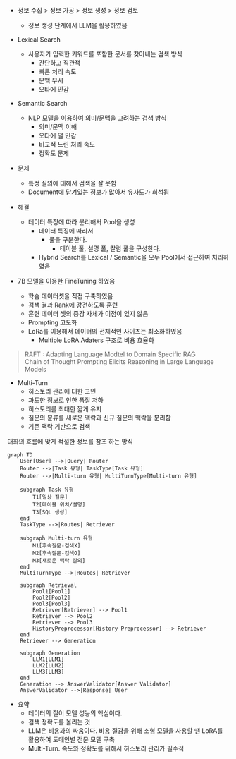 
- 정보 수집 > 정보 가공 > 정보 생성 > 정보 검토 
  - 정보 생성 단계에서 LLM을 활용하였음 

- Lexical Search 
  - 사용자가 입력한 키워드를 포함한 문서를 찾아내는 검색 방식 
    - 간단하고 직관적 
    - 빠른 처리 속도 
    - 문맥 무시 
    - 오타에 민감 
- Semantic Search 
  - NLP 모델을 이용하여 의미/문맥을 고려하는 검색 방식 
    - 의미/문맥 이해 
    - 오타에 덜 민감 
    - 비교적 느린 처리 속도 
    - 정확도 문제 

- 문제 
  - 특정 질의에 대해서 검색을 잘 못함 
  - Document에 담겨있는 정보가 많아서 유사도가 희석됨
- 해결 
  - 데이터 특징에 따라 분리해서 Pool을 생성 
    - 데이터 특징에 따라서 
      - 풀을 구분한다. 
        - 테이블 풀, 설명 풀, 칼럼 풀을 구성한다. 
    - Hybrid Search를 Lexical / Semantic을 모두 Pool에서 접근하여 처리하였음 

- 7B 모델을 이용한 FineTuning 하였음 
  - 학슴 데이터셋을 직접 구축하였음 
  - 검색 결과 Rank에 강건하도록 훈련 
  - 훈련 데이터 셋의 증강 자체가 이점이 있지 않음  
  - Prompting 고도화 
  - LoRa를 이용해서 데이터의 전체적인 사이즈는 최소화하였음 
    - Multiple LoRA Adaters 구조로 비용 효율화 


> RAFT : Adapting Language Modtel to Domain Specific RAG   
> Chain of Thought Prompting Elicits Reasoning in Large Language Models 

- Multi-Turn 
  - 히스토리 관리에 대한 고민 
  - 과도한 정보로 인한 품질 저하  
  - 히스토리를 최대한 짧게 유지 
  - 질문의 분류를 새로운 맥락과 신규 질문의 맥락을 분리함 
  - 기존 맥락 기반으로 검색  

대화의 흐름에 맞게 적절한 정보를 참조 하는 방식  

```mermaid 
graph TD
    User[User] -->|Query| Router
    Router -->|Task 유형| TaskType[Task 유형]
    Router -->|Multi-turn 유형| MultiTurnType[Multi-turn 유형]
    
    subgraph Task 유형
        T1[일상 질문]
        T2[테이블 위치/설명]
        T3[SQL 생성]
    end
    TaskType -->|Routes| Retriever
    
    subgraph Multi-turn 유형
        M1[후속질문-검색X]
        M2[후속질문-검색O]
        M3[새로운 맥락 질의]
    end
    MultiTurnType -->|Routes| Retriever
    
    subgraph Retrieval
        Pool1[Pool1]
        Pool2[Pool2]
        Pool3[Pool3]
        Retriever[Retriever] --> Pool1
        Retriever --> Pool2
        Retriever --> Pool3
        HistoryPreprocessor[History Preprocessor] --> Retriever
    end
    Retriever --> Generation
    
    subgraph Generation
        LLM1[LLM1]
        LLM2[LLM2]
        LLM3[LLM3]
    end
    Generation --> AnswerValidator[Answer Validator]
    AnswerValidator -->|Response| User
```

- 요약 
  - 데이터의 질이 모델 성능의 핵심이다. 
  - 검색 정확도를 올리는 것  
  - LLM은 비용과의 싸움이다. 비용 절감을 위해 소형 모델을 사용할 땐 LoRA를 활용하여 도메인별 전문 모델 구축 
  - Multi-Turn. 속도와 정확도를 위해서 히스토리 관리가 필수적